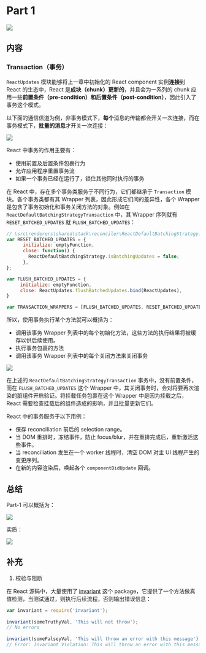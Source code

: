 # Part 1
 
![](https://rawgit.com/Bogdan-Lyashenko/Under-the-hood-ReactJS/master/stack/images/1/part-1.svg)

## 内容

### Transaction（事务）

`ReactUpdates` 模块能够将上一章中初始化的 React component 实例**连接**到 React 的生态中，React 是**成块（chunk）更新的**，并且会为一系列的 chunk 应用一些**前置条件（pre-condition）**和**后置条件（post-condition）**，因此引入了事务这个模式。

以下面的通信信道为例，非事务模式下，**每个**消息的传输都会开关一次连接，而在事务模式下，**批量的消息**才开关一次连接：

![](https://rawgit.com/Bogdan-Lyashenko/Under-the-hood-ReactJS/master/stack/images/1/communication-channel.svg)

React 中事务的作用主要有：

- 使用前置及后置条件包裹行为
- 允许应用程序重置事务流
- 如果一个事务已经在运行了，锁住其他同时执行的事务

在 React 中，存在多个事务类服务于不同行为，它们都继承于 `Transaction` 模块。各个事务类都有其 Wrapper 列表，因此形成它们间的差异性，各个 Wrapper 是包含了事务初始化和事务关闭方法的对象。例如在 `ReactDefaultBatchingStrategyTransaction` 中，其 Wrapper 序列就有 `RESET_BATCHED_UPDATES` 就 `FLUSH_BATCHED_UPDATES`：

```js
// \src\renderers\shared\stack\reconciler\ReactDefaultBatchingStrategy.js#19
var RESET_BATCHED_UPDATES = {
	  initialize: emptyFunction,
	  close: function() {
		ReactDefaultBatchingStrategy.isBatchingUpdates = false;
	  },
};

var FLUSH_BATCHED_UPDATES = {
	 initialize: emptyFunction,
	 close: ReactUpdates.flushBatchedUpdates.bind(ReactUpdates),
}

var TRANSACTION_WRAPPERS = [FLUSH_BATCHED_UPDATES, RESET_BATCHED_UPDATES];
```

所以，使用事务执行某个方法就可以概括为：

- 调用该事务 Wrapper 列表中的每个初始化方法，这些方法的执行结果将被缓存以供后续使用。
- 执行事务包裹的方法
- 调用该事务 Wrapper 列表中的每个关闭方法来关闭事务

![](https://rawgit.com/Bogdan-Lyashenko/Under-the-hood-ReactJS/master/stack/images/1/transaction.svg)

在上述的 `ReactDefaultBatchingStrategyTransaction` 事务中，没有前置条件，而在 `FLUSH_BATCHED_UPDATES` 这个 Wrapper 中，其关闭事务时，会对将要再次渲染的脏组件开启验证。将挂载任务包裹在这个 Wrapper 中是因为挂载之后，React 需要检查挂载后的组件造成的影响，并且批量更新它们。

React 中的事务服务于以下用例：

- 保存 reconciliation 前后的 selection range。
- 当 DOM 重排时，冻结事件，防止 focus/blur，并在重排完成后，重新激活这些事件。
- 当 reconciliation 发生在一个 worker 线程时，清空 DOM 对主 UI 线程产生的变更序列。
- 在新的内容渲染后，唤起各个 `componentDidUpdate` 回调。

## 总结

Part-1 可以概括为：

![](https://rawgit.com/Bogdan-Lyashenko/Under-the-hood-ReactJS/master/stack/images/1/part-1-B.svg)

实质：

![](https://rawgit.com/Bogdan-Lyashenko/Under-the-hood-ReactJS/master/stack/images/1/part-1-C.svg)

## 补充

1. 校验与阻断

在 React 源码中，大量使用了 [invariant]() 这个 package，它提供了一个方法做真值检测，当测试通过，则执行后续流程，否则输出错误信息：

```js
var invariant = require('invariant');
 
invariant(someTruthyVal, 'This will not throw');
// No errors 
 
invariant(someFalseyVal, 'This will throw an error with this message');
// Error: Invariant Violation: This will throw an error with this message
```